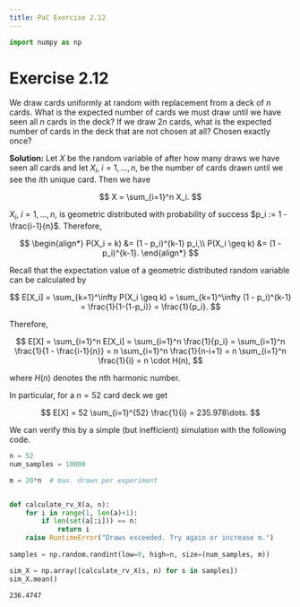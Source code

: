 ```yaml
---
title: PaC Exercise 2.12
---
```

```python
import numpy as np
```

# Exercise 2.12
We draw cards uniformly at random with replacement from a deck of $n$ cards. What is the expected number of cards we must draw until we have seen all $n$ cards in the deck? If we draw $2n$ cards, what is the expected number of cards in the deck that are not chosen at all? Chosen exactly once?

**Solution:** Let $X$ be the random variable of after how many draws we have seen all cards and let
$X_i$, $i=1,\dots,n$, be the number of cards drawn until we see the $i$th unique card. Then we have

$$
X = \sum_{i=1}^n X_i.
$$

$X_i$, $i=1,\dots,n$, is geometric distributed with probability of success $p_i := 1 - \frac{i-1}{n}$. Therefore,

$$
\begin{align*}
P(X_i = k) &=  (1 - p_i)^{k-1} p_i,\\
P(X_i \geq k) &=  (1 - p_i)^{k-1}.
\end{align*}
$$

Recall that the expectation value of a geometric distributed random variable can be calculated by

$$
E[X_i] = \sum_{k=1}^\infty P(X_i \geq k) = \sum_{k=1}^\infty (1 - p_i)^{k-1} = \frac{1}{1-(1-p_i)} = \frac{1}{p_i}.
$$

Therefore,

$$
E[X] = \sum_{i=1}^n E[X_i] = \sum_{i=1}^n \frac{1}{p_i} = \sum_{i=1}^n \frac{1}{1 - \frac{i-1}{n}}
= n \sum_{i=1}^n \frac{1}{n-i+1} = n \sum_{i=1}^n \frac{1}{i} = n \cdot H(n),
$$

where $H(n)$ denotes the $n$th harmonic number.

In particular, for a $n=52$ card deck we get

$$
E[X] = 52 \sum_{i=1}^{52} \frac{1}{i} = 235.978\dots.
$$


We can verify this by a simple (but inefficient) simulation with the following code.


```python
n = 52
num_samples = 10000

m = 20*n  # max. drawn per experiment


def calculate_rv_X(a, n):
    for i in range(1, len(a)+1):
        if len(set(a[:i])) == n:
            return i
    raise RuntimeError("Draws exceeded. Try again or increase m.")
    
samples = np.random.randint(low=0, high=n, size=(num_samples, m))

sim_X = np.array([calculate_rv_X(s, n) for s in samples])
sim_X.mean()
```




    236.4747




```python

```
